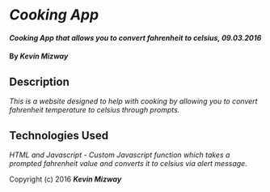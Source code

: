 # _Cooking App_

#### _Cooking App that allows you to convert fahrenheit to celsius, 09.03.2016_
#### By _**Kevin Mizway**_

## Description

_This is a website designed to help with cooking by allowing you to convert fahrenheit temperature to celsius through prompts._

## Technologies Used

_HTML and Javascript - Custom Javascript function which takes a prompted fahrenheit value and converts it to celsius via alert message._

Copyright (c) 2016 **_Kevin Mizway_**

